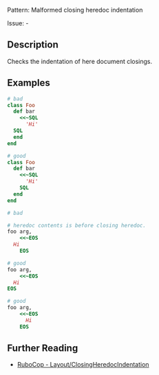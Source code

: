 Pattern: Malformed closing heredoc indentation

Issue: -

## Description

Checks the indentation of here document closings.

## Examples

```ruby
# bad
class Foo
  def bar
    <<~SQL
      'Hi'
  SQL
  end
end

# good
class Foo
  def bar
    <<~SQL
      'Hi'
    SQL
  end
end

# bad

# heredoc contents is before closing heredoc.
foo arg,
    <<~EOS
  Hi
    EOS

# good
foo arg,
    <<~EOS
  Hi
EOS

# good
foo arg,
    <<~EOS
      Hi
    EOS
```

## Further Reading

* [RuboCop - Layout/ClosingHeredocIndentation](https://rubocop.readthedocs.io/en/latest/cops_layout/#layoutclosingheredocindentation)
